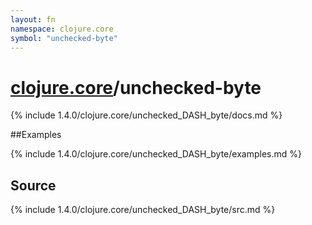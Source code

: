 ```yaml
---
layout: fn
namespace: clojure.core
symbol: "unchecked-byte"
---
```


# [clojure.core](../)/unchecked-byte

{% include 1.4.0/clojure.core/unchecked_DASH_byte/docs.md %}

##Examples

{% include 1.4.0/clojure.core/unchecked_DASH_byte/examples.md %}
## Source
{% include 1.4.0/clojure.core/unchecked_DASH_byte/src.md %}

